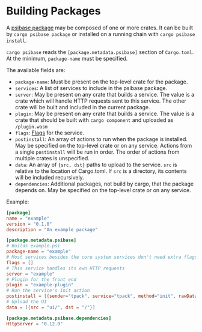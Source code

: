 # Building Packages

A [psibase package](../../../specifications/data-formats/package.md) may be composed of one or more crates. It can be built by `cargo psibase package` or installed on a running chain with `cargo psibase install`.

`cargo psibase` reads the `[package.metadata.psibase]` section of `Cargo.toml`. At the minimum, `package-name` must be specified.

The available fields are:

- `package-name`: Must be present on the top-level crate for the package.
- `services`: A list of services to include in the psibase package.
- `server`: May be present on any crate that builds a service. The value is a crate which will handle HTTP requests sent to this service. The other crate will be built and included in the current package.
- `plugin`: May be present on any crate that builds a service. The value is a crate that should be built with `cargo component` and uploaded as `/plugin.wasm`
- `flags`: [Flags](../../../specifications/data-formats/package.md#serviceservicejson) for the service.
- `postinstall`: An array of actions to run when the package is installed. May be specified on the top-level crate or on any service. Actions from a single `postinstall` will be run in order. The order of actions from multiple crates is unspecified.
- `data`: An array of `{src, dst}` paths to upload to the service. `src` is relative to the location of Cargo.toml. If `src` is a directory, its contents will be included recursively.
- `dependencies`: Additional packages, not build by cargo, that the package depends on. May be specified on the top-level crate or on any service.

Example:

```toml
[package]
name = "example"
version = "0.1.0"
description = "An example package"

[package.metadata.psibase]
# Builds example.psi
package-name = "example"
# Most services besides the core system services don't need extra flags.
flags = []
# This service handles its own HTTP requests
server = "example"
# Plugin for the front end
plugin = "example-plugin"
# Run the service's init action
postinstall = [{sender="tpack", service="tpack", method="init", rawData="0000"}]
# Upload the UI
data = [{src = "ui/", dst = "/"}]

[package.metadata.psibase.dependencies]
HttpServer = "0.12.0"
```
